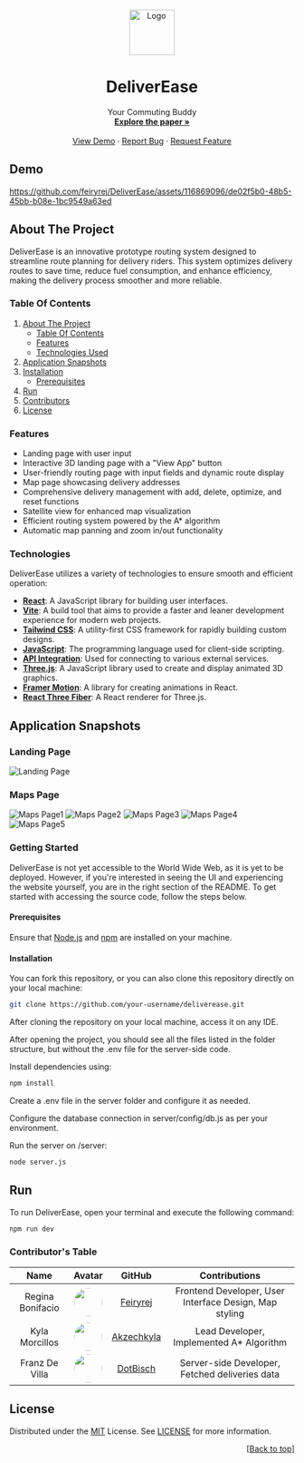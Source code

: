 <a id="readme-top"></a>

<!-- PROJECT LOGO -->
<br />
<div align="center">
  <a href="https://github.com/feiryrej/DeliverEase">
    <img src="https://github.com/feiryrej/DeliverEase/assets/116869096/00dcb64d-eefc-422a-994d-f5d487b0d654" alt="Logo" width="80" height="80">
  </a>

  <h1 align="center">DeliverEase</h1>
  <p align="center">
    Your Commuting Buddy
    <br />
    <a href="https://drive.google.com/file/d/1E3R_EzwUSOkM1mru39Y1aff4z2n17pVw/view?usp=drive_link"><strong>Explore the paper »</strong></a>
    <br />
    <br />
    <a href="#demo">View Demo</a>
    ·
    <a href="https://github.com/feiryrej/DeliverEase/issues">Report Bug</a>
    ·
    <a href="https://github.com/feiryrej/DeliverEase/issues">Request Feature</a>
  </p>
</div>

## Demo
https://github.com/feiryrej/DeliverEase/assets/116869096/de02f5b0-48b5-45bb-b08e-1bc9549a63ed

<!-- ABOUT THE PROJECT -->
## About The Project

DeliverEase is an innovative prototype routing system designed to streamline route planning for delivery riders. This system optimizes delivery routes to save time, reduce fuel consumption, and enhance efficiency, making the delivery process smoother and more reliable.

<!-- TABLE OF CONTENTS -->
### Table Of Contents
<ol>
  <li>
    <a href="#about-the-project">About The Project</a>
    <ul>
      <li><a href="#table-of-contents">Table Of Contents</a></li>
      <li><a href="#features">Features</a></li>
      <li><a href="#technologies-used">Technologies Used</a></li>
    </ul>
  </li>
  <li>
    <a href="#application-snapshots">Application Snapshots</a>
  </li>
  <li>
    <a href="#installation">Installation</a>
    <ul>
      <li><a href="#prerequisites">Prerequisites</a></li>
    </ul>
  </li>
  <li>
    <a href="#run">Run</a>
  </li>
  <li>
    <a href="#contributors">Contributors</a>
  </li>
  <li>
    <a href="#license">License</a>
  </li>
</ol> 

### Features
- Landing page with user input
- Interactive 3D landing page with a "View App" button
- User-friendly routing page with input fields and dynamic route display
- Map page showcasing delivery addresses
- Comprehensive delivery management with add, delete, optimize, and reset functions
- Satellite view for enhanced map visualization
- Efficient routing system powered by the A* algorithm
- Automatic map panning and zoom in/out functionality

### Technologies

DeliverEase utilizes a variety of technologies to ensure smooth and efficient operation:

- **[React](https://reactjs.org/)**: A JavaScript library for building user interfaces.
- **[Vite](https://vitejs.dev/)**: A build tool that aims to provide a faster and leaner development experience for modern web projects.
- **[Tailwind CSS](https://tailwindcss.com/)**: A utility-first CSS framework for rapidly building custom designs.
- **[JavaScript](https://developer.mozilla.org/en-US/docs/Web/JavaScript)**: The programming language used for client-side scripting.
- **[API Integration](https://en.wikipedia.org/wiki/API)**: Used for connecting to various external services.
- **[Three.js](https://threejs.org/)**: A JavaScript library used to create and display animated 3D graphics.
- **[Framer Motion](https://www.framer.com/motion/)**: A library for creating animations in React.
- **[React Three Fiber](https://docs.pmnd.rs/react-three-fiber/getting-started/introduction)**: A React renderer for Three.js.

<!-- APPLICATION SNAPSHOTS -->
## Application Snapshots

### Landing Page
![Landing Page](https://github.com/feiryrej/DeliverEase/assets/116869096/1728604f-aa4a-4f62-9237-7597dc7676ee)

### Maps Page
![Maps Page1](https://github.com/feiryrej/DeliverEase/assets/116869096/8309091c-af40-403f-91f2-f6b45db88907)
![Maps Page2](https://github.com/feiryrej/DeliverEase/assets/116869096/f81469cc-1f5e-4a12-aeb4-9c2d7e3238cb)
![Maps Page3](https://github.com/feiryrej/DeliverEase/assets/116869096/3c688331-8c02-4812-bf5a-d863e02afcf6)
![Maps Page4](https://github.com/feiryrej/DeliverEase/assets/116869096/779a72e0-ee23-464a-adcf-c3b5593de66d)
![Maps Page5](https://github.com/feiryrej/DeliverEase/assets/116869096/a6b080d0-4be3-4565-91b5-24b02b33ac3e)


<!-- INSTALLATION -->
### Getting Started

DeliverEase is not yet accessible to the World Wide Web, as it is yet to be deployed. However, if you're interested in seeing the UI and experiencing the website yourself, you are in the right section of the README. To get started with accessing the source code, follow the steps below.

#### Prerequisites
Ensure that [Node.js](https://nodejs.org/) and [npm](https://www.npmjs.com/) are installed on your machine.

#### Installation
You can fork this repository, or you can also clone this repository directly on your local machine:

```bash
git clone https://github.com/your-username/deliverease.git
```
After cloning the repository on your local machine, access it on any IDE.

After opening the project, you should see all the files listed in the folder structure, but without the .env file for the server-side code.

Install dependencies using:

```bash
npm install
```

Create a .env file in the server folder and configure it as needed.

Configure the database connection in server/config/db.js as per your environment.

Run the server on /server:

```bash
node server.js
```
<!-- RUN -->
## Run

To run DeliverEase, open your terminal and execute the following command:

```bash
npm run dev
``` 

<!-- Contributor's Table -->
  <h3>Contributor's Table</h3>
  <table style="width: 100%; text-align: center;">
    <thead>
      <tr>
        <th>Name</th>
        <th>Avatar</th>
        <th>GitHub</th>
        <th>Contributions</th>
      </tr>
    </thead>
    <tbody>
      <tr>
        <td>Regina Bonifacio</td>
        <td><img src="https://avatars.githubusercontent.com/u/116869096?v=4" alt="" style="border-radius: 50%; width: 50px;"></td>
        <td><a href="https://github.com/feiryrej">Feiryrej</a></td>
        <td>Frontend Developer, User Interface Design, Map styling</td>
      </tr>
      <tr>
        <td>Kyla Morcillos</td>
        <td><img src="https://avatars.githubusercontent.com/u/117506093?v=4" alt="" style="border-radius: 50%; width: 50px;"></td>
        <td><a href="https://github.com/akzechkyla">Akzechkyla</a></td>
        <td>Lead Developer, Implemented A* Algorithm</td>
      </tr>
      <tr>
        <td>Franz De Villa</td>
        <td><img src="https://avatars.githubusercontent.com/u/142954849?v=4" alt="" style="border-radius: 50%; width: 50px;"></td>
        <td><a href="https://github.com/dotBisch">DotBisch</a></td>
        <td>Server-side Developer, Fetched deliveries data</td>
      </tr>
    </tbody>
  </table>
</section>


## License

Distributed under the [MIT](https://choosealicense.com/licenses/mit/) License. See [LICENSE](LICENSE) for more information.

<p align="right">[<a href="#readme-top">Back to top</a>]</p>
